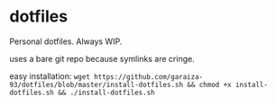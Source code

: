 # dotfiles
Personal dotfiles. Always WIP.

uses a bare git repo because symlinks are cringe.

easy installation:
`wget https://github.com/garaiza-93/dotfiles/blob/master/install-dotfiles.sh && chmod +x install-dotfiles.sh && ./install-dotfiles.sh`
